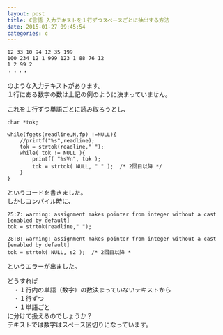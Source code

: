 ```yaml
---
layout: post
title: C言語 入力テキストを１行ずつスペースごとに抽出する方法
date: 2015-01-27 09:45:54
categories: c
---
```

<!-- {% raw %} -->
<pre><code>12 33 10 94 12 35 199
100 234 12 1 999 123 1 88 76 12
1 2 99 2
・・・・
</code></pre>

<p>のような入力テキストがあります。<br>
１行にある数字の数は上記の例のように決まっていません。</p>

<p>これを１行ずつ単語ごとに読み取ろうとし、</p>

<pre><code>char *tok;

while(fgets(readline,N,fp) !=NULL){
    //printf("%s",readline);
    tok = strtok(readline," ");
    while( tok != NULL ){
        printf( "%s¥n", tok );
        tok = strtok( NULL, " " );  /* 2回目以降 */
    }
}
</code></pre>

<p>というコードを書きました。<br>
しかしコンパイル時に、</p>

<pre><code>25:7: warning: assignment makes pointer from integer without a cast [enabled by default]
tok = strtok(readline," ");

28:8: warning: assignment makes pointer from integer without a cast [enabled by default]
tok = strtok( NULL, s2 );  /* 2回目以降 *
</code></pre>

<p>というエラーが出ました。</p>

<p>どうすれば<br>
　・１行内の単語（数字）の数決まっていないテキストから<br>
　・１行ずつ<br>
　・１単語ごと<br>
に分けて扱えるのでしょうか？<br>
テキストでは数字はスペース区切りになっています。</p>
<!-- {% endraw %} -->
